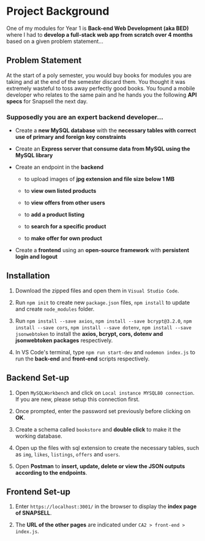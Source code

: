# Project Background
One of my modules for Year 1 is **Back-end Web Development (aka BED)** where I had to **develop a full-stack web app from scratch over 4 months** based on a given problem statement...

## Problem Statement

At the start of a poly semester, you would buy books for modules you are taking and at the end of the semester discard them. You thought it was extremely wasteful to toss away perfectly good books. You found a mobile developer who relates to the same pain and he hands you the following **API specs** for Snapsell the next day. 

### Supposedly you are an expert backend developer...

- Create a **new MySQL database** with the **necessary tables with correct use of primary and foreign key constraints**

- Create an **Express server that consume data from MySQL using the MySQL library**

- Create an endpoint in the **backend** 

  - to upload images of **jpg extension and file size below 1 MB**
  
  - to **view own listed products**
  
  -	to **view offers from other users**
  
  -	to **add a product listing**  
  
  -	to **search for a specific product**
  
  -	to **make offer for own product**
  
- Create a **frontend** using an **open-source framework** with **persistent login and logout**

## Installation 

1. Download the zipped files and open them in `Visual Studio Code`.

2. Run `npm init` to create new `package.json` files, `npm install` to update and create `node_modules` folder. 

3. Run `npm install --save axios`, `npm install --save bcrypt@3.2.0`, `npm install --save cors`, `npm install --save dotenv`, `npm install --save jsonwebtoken` to install the **axios, bcrypt, cors, dotenv and jsonwebtoken packages** respectively. 
    
4. In VS Code's terminal, type `npm run start-dev` and `nodemon index.js` to run the **back-end** and **front-end** scripts respectively.

## Backend Set-up

1. Open `MySQLWorkbench` and click on `Local instance MYSQL80 connection`. If you are new, please setup this connection first.

2. Once prompted, enter the password set previously before clicking on **OK**.  

3. Create a schema called `bookstore` and **double click** to make it the working database.

4. Open up the files with sql extension to create the necessary tables, such as `img`, `likes`, `listings`, `offers` and `users`. 

5. Open **Postman** to **insert, update, delete or view the JSON outputs according to the endpoints**.

## Frontend Set-up

1. Enter `https://localhost:3001/` in the browser to display the **index page of SNAPSELL**.

2. The **URL of the other pages** are indicated under `CA2 > front-end > index.js`. 
